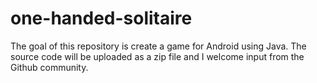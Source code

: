 one-handed-solitaire
====================
The goal of this repository is create a game for Android using Java. The source code will be uploaded as a zip file and I welcome input from the Github community. 
